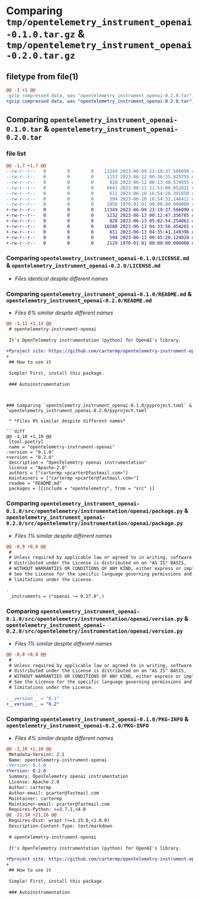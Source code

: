 # Comparing `tmp/opentelemetry_instrument_openai-0.1.0.tar.gz` & `tmp/opentelemetry_instrument_openai-0.2.0.tar.gz`

## filetype from file(1)

```diff
@@ -1 +1 @@
-gzip compressed data, was "opentelemetry_instrument_openai-0.1.0.tar", max compression
+gzip compressed data, was "opentelemetry_instrument_openai-0.2.0.tar", max compression
```

## Comparing `opentelemetry_instrument_openai-0.1.0.tar` & `opentelemetry_instrument_openai-0.2.0.tar`

### file list

```diff
@@ -1,7 +1,7 @@
--rw-r--r--   0        0        0    11349 2023-06-09 23:19:37.566099 opentelemetry_instrument_openai-0.1.0/LICENSE.md
--rw-r--r--   0        0        0     1153 2023-06-12 00:36:35.825755 opentelemetry_instrument_openai-0.1.0/README.md
--rw-r--r--   0        0        0      828 2023-06-12 00:13:40.579055 opentelemetry_instrument_openai-0.1.0/pyproject.toml
--rw-r--r--   0        0        0     6641 2023-06-11 21:53:08.052821 opentelemetry_instrument_openai-0.1.0/src/opentelemetry/instrumentation/openai/__init__.py
--rw-r--r--   0        0        0      612 2023-06-10 16:54:28.391850 opentelemetry_instrument_openai-0.1.0/src/opentelemetry/instrumentation/openai/package.py
--rw-r--r--   0        0        0      594 2023-06-10 16:54:32.148411 opentelemetry_instrument_openai-0.1.0/src/opentelemetry/instrumentation/openai/version.py
--rw-r--r--   0        0        0     2050 1970-01-01 00:00:00.000000 opentelemetry_instrument_openai-0.1.0/PKG-INFO
+-rw-r--r--   0        0        0    11349 2023-06-09 23:19:37.566099 opentelemetry_instrument_openai-0.2.0/LICENSE.md
+-rw-r--r--   0        0        0     1232 2023-06-13 00:12:47.356785 opentelemetry_instrument_openai-0.2.0/README.md
+-rw-r--r--   0        0        0      828 2023-06-13 05:02:54.254062 opentelemetry_instrument_openai-0.2.0/pyproject.toml
+-rw-r--r--   0        0        0    16588 2023-06-13 04:33:56.454201 opentelemetry_instrument_openai-0.2.0/src/opentelemetry/instrumentation/openai/__init__.py
+-rw-r--r--   0        0        0      611 2023-06-13 04:35:41.149396 opentelemetry_instrument_openai-0.2.0/src/opentelemetry/instrumentation/openai/package.py
+-rw-r--r--   0        0        0      594 2023-06-13 00:45:20.124028 opentelemetry_instrument_openai-0.2.0/src/opentelemetry/instrumentation/openai/version.py
+-rw-r--r--   0        0        0     2129 1970-01-01 00:00:00.000000 opentelemetry_instrument_openai-0.2.0/PKG-INFO
```

### Comparing `opentelemetry_instrument_openai-0.1.0/LICENSE.md` & `opentelemetry_instrument_openai-0.2.0/LICENSE.md`

 * *Files identical despite different names*

### Comparing `opentelemetry_instrument_openai-0.1.0/README.md` & `opentelemetry_instrument_openai-0.2.0/README.md`

 * *Files 6% similar despite different names*

```diff
@@ -1,11 +1,13 @@
 # opentelemetry-instrument-openai
 
 It's OpenTelemetry instrumentation (python) for OpenAI's library.
 
+Pproject site: https://github.com/cartermp/opentelemetry-instrument-openai-py
+
 ## How to use it
 
 Simple! First, install this package.
 
 ### Autoinstrumentation
 
 ```
```

### Comparing `opentelemetry_instrument_openai-0.1.0/pyproject.toml` & `opentelemetry_instrument_openai-0.2.0/pyproject.toml`

 * *Files 0% similar despite different names*

```diff
@@ -1,10 +1,10 @@
 [tool.poetry]
 name = "opentelemetry-instrument-openai"
-version = "0.1.0"
+version = "0.2.0"
 description = "OpenTelemetry openai instrumentation"
 license = "Apache-2.0"
 authors = ["cartermp <pcarter@fastmail.com>"]
 maintainers = ["cartermp <pcarter@fastmail.com>"]
 readme = "README.md"
 packages = [{include = "opentelemetry", from = "src" }]
```

### Comparing `opentelemetry_instrument_openai-0.1.0/src/opentelemetry/instrumentation/openai/package.py` & `opentelemetry_instrument_openai-0.2.0/src/opentelemetry/instrumentation/openai/package.py`

 * *Files 1% similar despite different names*

```diff
@@ -8,9 +8,8 @@
 #
 # Unless required by applicable law or agreed to in writing, software
 # distributed under the License is distributed on an "AS IS" BASIS,
 # WITHOUT WARRANTIES OR CONDITIONS OF ANY KIND, either express or implied.
 # See the License for the specific language governing permissions and
 # limitations under the License.
 
-
 _instruments = ("openai ~= 0.27.8",)
```

### Comparing `opentelemetry_instrument_openai-0.1.0/src/opentelemetry/instrumentation/openai/version.py` & `opentelemetry_instrument_openai-0.2.0/src/opentelemetry/instrumentation/openai/version.py`

 * *Files 1% similar despite different names*

```diff
@@ -8,8 +8,8 @@
 #
 # Unless required by applicable law or agreed to in writing, software
 # distributed under the License is distributed on an "AS IS" BASIS,
 # WITHOUT WARRANTIES OR CONDITIONS OF ANY KIND, either express or implied.
 # See the License for the specific language governing permissions and
 # limitations under the License.
 
-__version__ = "0.1"
+__version__ = "0.2"
```

### Comparing `opentelemetry_instrument_openai-0.1.0/PKG-INFO` & `opentelemetry_instrument_openai-0.2.0/PKG-INFO`

 * *Files 4% similar despite different names*

```diff
@@ -1,10 +1,10 @@
 Metadata-Version: 2.1
 Name: opentelemetry-instrument-openai
-Version: 0.1.0
+Version: 0.2.0
 Summary: OpenTelemetry openai instrumentation
 License: Apache-2.0
 Author: cartermp
 Author-email: pcarter@fastmail.com
 Maintainer: cartermp
 Maintainer-email: pcarter@fastmail.com
 Requires-Python: >=3.7.1,<4.0
@@ -21,14 +21,16 @@
 Requires-Dist: wrapt (>=1.15.0,<2.0.0)
 Description-Content-Type: text/markdown
 
 # opentelemetry-instrument-openai
 
 It's OpenTelemetry instrumentation (python) for OpenAI's library.
 
+Pproject site: https://github.com/cartermp/opentelemetry-instrument-openai-py
+
 ## How to use it
 
 Simple! First, install this package.
 
 ### Autoinstrumentation
 
 ```
```

